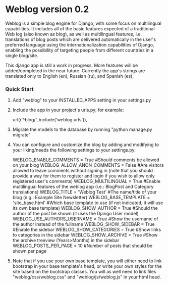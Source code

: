 
# Weblog version 0.2 #

Weblog is a simple blog engine for Django, with some focus on multilingual capabilities. It includes all of the basic features expected of a traditional Web log (also known as blog), as well as multilingual features, i.e. translations of blog posts which are delivered automatically in the user's preferred language using the internationalization capabilities of Django, enabling the possibility of targeting people from different countries in a single blog/site.

This django app is still a work in progress. More features will be added/completed in the near future. Currently the app's strings are translated only to English (en), Russian (ru), and Spanish (es),

### Quick Start ###

1. Add "weblog" to your INSTALLED_APPS setting in your settings.py

2. Include the app in your project's urls.py; for example:

    url(r'^blog/', include('weblog.urls')),

3. Migrate the models to the database by running "python manage.py migrate"

4. You can configure and customize the blog by adding and modifying to your liking/needs the following settings to your settings.py:

    WEBLOG_ENABLE_COMMENTS = True #Should comments be allowed on your blog
    WEBLOG_ALLOW_ANON_COMMENTS = False #Are visitors allowed to leave comments without signing in (note that you should provide a way for them to register and login if you wish to allow only registered user's comments)
    WEBLOG_MULTILINGUAL = True #Enable multilingual features of the weblog app (i.e.: BlogPost and Category translations)
    WEBLOG_TITLE = 'Weblog Test' #The name/title of your blog (e.g.: Example Site Newsletter)
    WEBLOG_BASE_TEMPLATE = 'site_base.html' #Which base template to use (if not indicated, it will use its own base template)
    WEBLOG_SHOW_AUTHOR = True #Should the author of the post be shown (it uses the Django User model)
    WEBLOG_USE_AUTHORS_USERNAME = True #Show the username of the author instead of the fullname
    WEBLOG_SHOW_SIDEBAR = True #Enable the sidebar
    WEBLOG_SHOW_CATEGORIES = True #Show links to categories in the sidebar
    WEBLOG_SHOW_ARCHIVE = True #Show the archive treeview (Years>Months) in the sidebar
    WEBLOG_POSTS_PER_PAGE = 10 #Number of posts that should be shown per page

5. Note that if you use your own base template, you will either need to link bootstrap in your base template's head, or write your own styles for the site based on the bootstrap classes. You will as well need to link files "weblog/css/weblog.css" and "weblog/js/weblog.js" in your html head.